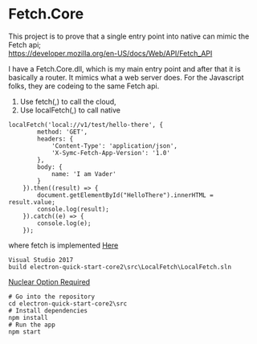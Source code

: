 # Fetch.Core  

This project is to prove that a single entry point into native can mimic the Fetch api;  
https://developer.mozilla.org/en-US/docs/Web/API/Fetch_API

I have a Fetch.Core.dll, which is my main entry point and after that it is basically a router.  It mimics what a web server does.
For the Javascript folks, they are codeing to the same Fetch api.
1. Use fetch(,) to call the cloud,
2. Use localFetch(,) to call native 
```
localFetch('local://v1/test/hello-there', {
        method: 'GET',
        headers: {
            'Content-Type': 'application/json',
            'X-Symc-Fetch-App-Version': '1.0'
        },
        body: {
            name: 'I am Vader'
        }
    }).then((result) => {
        document.getElementById("HelloThere").innerHTML = result.value;
        console.log(result);
    }).catch((e) => {
        console.log(e);
    });
```
where fetch is implemented [Here](./Fetch.Core/Local.cs)




```
Visual Studio 2017
build electron-quick-start-core2\src\LocalFetch\LocalFetch.sln
```
[Nuclear Option Required](./Docs/Nuclear-Option.md)


```
# Go into the repository
cd electron-quick-start-core2\src
# Install dependencies
npm install
# Run the app
npm start
```
